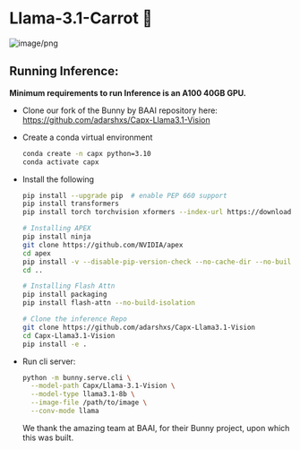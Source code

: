 # Llama-3.1-Carrot 🥕

![image/png](https://cdn-uploads.huggingface.co/production/uploads/644bf6ef778ecbfb977e8e84/CnBrFpd5auE9sgMNXfI_t.png)

## Running Inference:
**Minimum requirements to run Inference is an A100 40GB GPU.**

- Clone our fork of the Bunny by BAAI repository here: https://github.com/adarshxs/Capx-Llama3.1-Vision
- Create a conda virtual environment
  ```bash
  conda create -n capx python=3.10
  conda activate capx
  ```
- Install the following
  ```bash
  pip install --upgrade pip  # enable PEP 660 support
  pip install transformers
  pip install torch torchvision xformers --index-url https://download.pytorch.org/whl/cu118

  # Installing APEX
  pip install ninja
  git clone https://github.com/NVIDIA/apex
  cd apex
  pip install -v --disable-pip-version-check --no-cache-dir --no-build-isolation --global-option="--cpp_ext" --global-option="--cuda_ext" ./
  cd ..

  # Installing Flash Attn
  pip install packaging
  pip install flash-attn --no-build-isolation
  
  # Clone the inference Repo
  git clone https://github.com/adarshxs/Capx-Llama3.1-Vision
  cd Capx-Llama3.1-Vision
  pip install -e .
  ```
- Run cli server:
  ```bash
  python -m bunny.serve.cli \
	--model-path Capx/Llama-3.1-Vision \
	--model-type llama3.1-8b \
	--image-file /path/to/image \
	--conv-mode llama
  ```


  We thank the amazing team at BAAI, for their Bunny project, upon which this was built.
